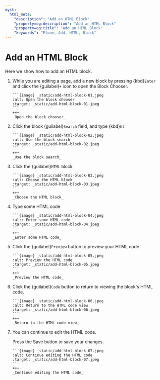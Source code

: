 ```yaml
---
myst:
  html_meta:
    "description": "Add an HTML Block"
    "property=og:description": "Add an HTML Block"
    "property=og:title": "Add an HTML Block"
    "keywords": "Plone, Add, HTML, Block"
---
```


# Add an HTML Block

Here we show how to add an HTML block.

1. While you are editing a page, add a new block by pressing {kbd}`Enter` and click the {guilabel}`+` icon to open the Block Chooser.

   ````{card}
   ```{image} _static/add-html-block-01.jpeg
   :alt: Open the block chooser
   :target: _static/add-html-block-01.jpeg
   ```
   +++
   _Open the block chooser_
   ````


2. Click the block {guilabel}`Search` field, and type {kbd}`ht`

   ````{card}
   ```{image} _static/add-html-block-02.jpeg
   :alt: Use the block search
   :target: _static/add-html-block-02.jpeg
   ```
   +++
   _Use the block search_
   ````


3. Click the {guilabel}`HTML` block

   ````{card}
   ```{image} _static/add-html-block-03.jpeg
   :alt: Choose the HTML block
   :target: _static/add-html-block-03.jpeg
   ```
   +++
   _Choose the HTML block_
   ````


4. Type some HTML code

   ````{card}
   ```{image} _static/add-html-block-04.jpeg
   :alt: Enter some HTML code
   :target: _static/add-html-block-04.jpeg
   ```
   +++
   _Enter some HTML code_
   ````


5. Click the {guilabel}`Preview` button to preview your HTML code.

   ````{card}
   ```{image} _static/add-html-block-05.jpeg
   :alt: Preview the HTML code
   :target: _static/add-html-block-05.jpeg
   ```
   +++
   _Preview the HTML code_
   ````


6. Click the {guilabel}`Code` button to return to viewing the block's HTML code.

   ````{card}
   ```{image} _static/add-html-block-06.jpeg
   :alt: Return to the HTML code view
   :target: _static/add-html-block-06.jpeg
   ```
   +++
   _Return to the HTML code view_
   ````



7. You can continue to edit the HTML code.

    Press the Save button to save your changes.

   ````{card}
   ```{image} _static/add-html-block-07.jpeg
   :alt: Continue editing the HTML code
   :target: _static/add-html-block-07.jpeg
   ```
   +++
   _Continue editing the HTML code_
   ````

